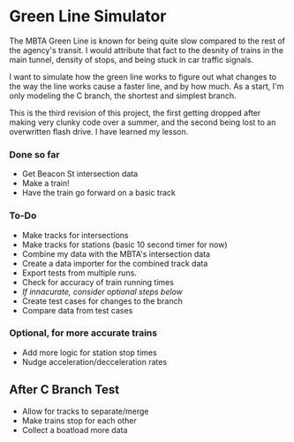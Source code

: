 # Green Line Simulator

The MBTA Green Line is known for being quite slow compared to the rest of the agency's transit. I would attribute that fact to the desnity of trains in the main tunnel, density of stops, and being stuck in car traffic signals.

I want to simulate how the green line works to figure out what changes to the way the line works cause a faster line, and by how much. As a start, I'm only modeling the C branch, the shortest and simplest branch.

This is the third revision of this project, the first getting dropped after making very clunky code over a summer, and the second being lost to an overwritten flash drive. I have learned my lesson.

### Done so far

- Get Beacon St intersection data
- Make a train!
- Have the train go forward on a basic track

### To-Do

- Make tracks for intersections
- Make tracks for stations (basic 10 second timer for now)
- Combine my data with the MBTA's intersection data
- Create a data importer for the combined track data
- Export tests from multiple runs.
- Check for accuracy of train running times
- *If innacurate, consider optional steps below*
- Create test cases for changes to the branch
- Compare data from test cases

### Optional, for more accurate trains

- Add more logic for station stop times
- Nudge acceleration/decceleration rates

## After C Branch Test

- Allow for tracks to separate/merge
- Make trains stop for each other
- Collect a boatload more data
